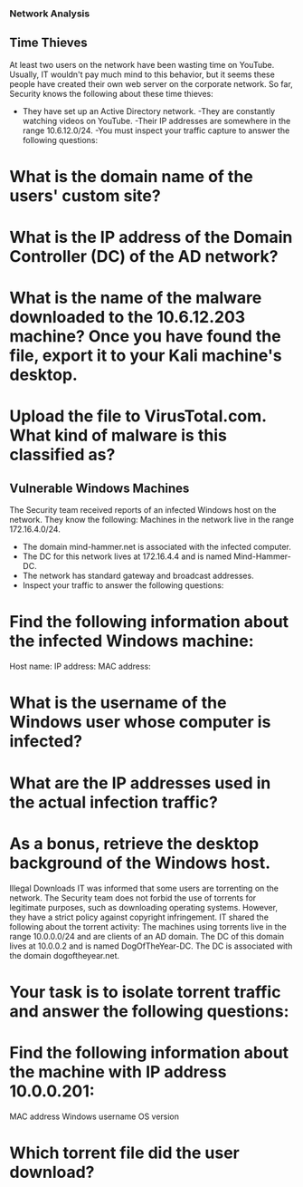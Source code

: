 ### Network Analysis

## Time Thieves

At least two users on the network have been wasting time on YouTube. Usually, IT wouldn't pay much mind to this behavior, but it seems these people have created their own web server on the corporate network. So far, Security knows the following about these time thieves:
  - They have set up an Active Directory network.
  -They are constantly watching videos on YouTube.
  -Their IP addresses are somewhere in the range 10.6.12.0/24.
  -You must inspect your traffic capture to answer the following questions:

# What is the domain name of the users' custom site?
 
# What is the IP address of the Domain Controller (DC) of the AD network?
 
# What is the name of the malware downloaded to the 10.6.12.203 machine? Once you have found the file, export it to your Kali machine's desktop.
 
# Upload the file to VirusTotal.com. What kind of malware is this classified as?
 
 
 
## Vulnerable Windows Machines
The Security team received reports of an infected Windows host on the network. They know the following:
Machines in the network live in the range 172.16.4.0/24.
  - The domain mind-hammer.net is associated with the infected computer.
  - The DC for this network lives at 172.16.4.4 and is named Mind-Hammer-DC.
  - The network has standard gateway and broadcast addresses.
  - Inspect your traffic to answer the following questions:
# Find the following information about the infected Windows machine:
Host name:
IP address:
MAC address:

# What is the username of the Windows user whose computer is infected?
 
# What are the IP addresses used in the actual infection traffic?
 
# As a bonus, retrieve the desktop background of the Windows host.
Illegal Downloads
IT was informed that some users are torrenting on the network. The Security team does not forbid the use of torrents for legitimate purposes, such as downloading operating systems. However, they have a strict policy against copyright infringement.
IT shared the following about the torrent activity:
The machines using torrents live in the range 10.0.0.0/24 and are clients of an AD domain.
The DC of this domain lives at 10.0.0.2 and is named DogOfTheYear-DC.
The DC is associated with the domain dogoftheyear.net.

# Your task is to isolate torrent traffic and answer the following questions:

# Find the following information about the machine with IP address 10.0.0.201:
MAC address
Windows username
OS version

# Which torrent file did the user download?
